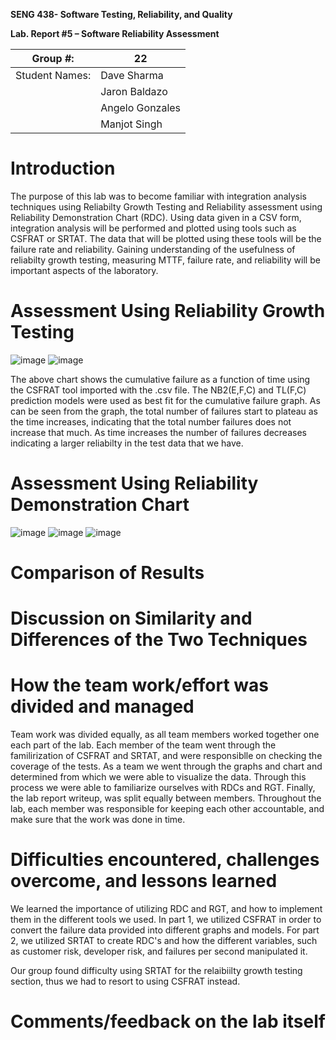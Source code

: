 **SENG 438- Software Testing, Reliability, and Quality**

**Lab. Report \#5 – Software Reliability Assessment**

| Group \#:       | 22  |
|-----------------|---|
| Student Names:  |  Dave Sharma |
|                 |  Jaron Baldazo |
|                 |  Angelo Gonzales |
|                 |  Manjot Singh |

# Introduction
The purpose of this lab was to become familiar with integration analysis techniques using Reliabilty Growth Testing and Reliability assessment using Reliability Demonstration Chart (RDC). Using data given in a CSV form, integration analysis will be performed and plotted using tools such as CSFRAT or SRTAT. The data that will be plotted using these tools will be the failure rate and reliability. Gaining understanding of the usefulness of reliabilty growth testing, measuring MTTF, failure rate, and reliability will be important aspects of the laboratory.  
# 

# Assessment Using Reliability Growth Testing 
![image](https://user-images.githubusercontent.com/48339672/160703809-a3b3c78e-e335-4dad-9ade-eb070d0a85cd.png)
![image](https://user-images.githubusercontent.com/48339672/160703832-ea8d43ef-9960-4d2c-bc82-84599fea6c99.png)

The above chart shows the cumulative failure as a function of time using the CSFRAT tool imported with the .csv file.  The NB2(E,F,C) and TL(F,C) prediction models were used as best fit for the cumulative failure graph. As can be seen from the graph, the total number of failures start to plateau as the time increases, indicating that the total number failures does not increase that much. As time increases the number of failures decreases indicating a larger reliabilty in the test data that we have.

# Assessment Using Reliability Demonstration Chart 
![image](https://user-images.githubusercontent.com/48339672/160703735-9973cab6-7326-41a9-a068-de5271d30c83.png)
![image](https://user-images.githubusercontent.com/48339672/160703759-fb6b4325-5511-4a64-9bf8-8adb6044083e.png)
![image](https://user-images.githubusercontent.com/48339672/160703768-b2b693a4-a561-434f-8184-5397a52e09ab.png)


# 

# Comparison of Results

# Discussion on Similarity and Differences of the Two Techniques

# How the team work/effort was divided and managed
  Team work was divided equally, as all team members worked together one each part of the lab. Each member of the team went through the familirization of CSFRAT and SRTAT, and were responsiblle on checking the coverage of the tests. As a team we went through the graphs and chart and determined from which we were able to visualize the data. Through this process we were able to familiarize ourselves with RDCs and RGT. Finally, the lab report writeup, was split equally between members. Throughout the lab, each member was responsible for keeping each other accountable, and make sure that the work was done in time.

# Difficulties encountered, challenges overcome, and lessons learned
 We learned the importance of utilizing RDC and RGT, and how to implement them in the different tools we used. In part 1, we utilized CSFRAT in order to convert the failure data provided into different graphs and models. For part 2, we utilized SRTAT to create RDC's and how the different variables, such as customer risk, developer risk, and failures per second manipulated it.
 
 Our group found difficulty using SRTAT for the relaibiilty growth testing section, thus we had to resort to using CSFRAT instead. 
# Comments/feedback on the lab itself
